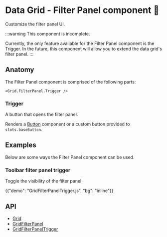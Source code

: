 # Data Grid - Filter Panel component 🚧

<p class="description">Customize the filter panel UI.</p>

:::warning
This component is incomplete.

Currently, the only feature available for the Filter Panel component is the Trigger. In the future, this component will allow you to extend the data grid's filter panel.
:::

## Anatomy

The Filter Panel component is comprised of the following parts:

```tsx
<Grid.FilterPanel.Trigger />
```

### Trigger

A button that opens the filter panel.

Renders a [Button](/material-ui/react-button/) component or a custom button provided to `slots.baseButton`.

## Examples

Below are some ways the Filter Panel component can be used.

### Toolbar filter panel trigger

Toggle the visibility of the filter panel.

{{"demo": "GridFilterPanelTrigger.js", "bg": "inline"}}

## API

- [Grid](/x/api/data-grid/data-grid/)
- [GridFilterPanel](/x/api/data-grid/data-grid/)
- [GridFilterPanelTrigger](/x/api/data-grid/data-grid/)
